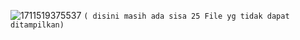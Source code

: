 ![1711519375537](https://github.com/FakeAXL00/Venom-Back/assets/164671698/2d677a5b-a8cb-4400-9535-91a56331f941)
``( disini masih ada sisa 25 File yg tidak dapat ditampilkan)``
